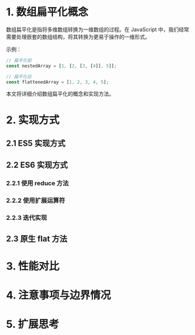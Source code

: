 # 1. 数组扁平化概念

数组扁平化是指将多维数组转换为一维数组的过程。在 JavaScript 中，我们经常需要处理嵌套的数组结构，将其转换为更易于操作的一维形式。

示例：

```javascript
// 扁平化前
const nestedArray = [1, [2, [3, [4]], 5]];

// 扁平化后
const flattenedArray = [1, 2, 3, 4, 5];
```

本文将详细介绍数组扁平化的概念和实现方法。

# 2. 实现方式

## 2.1 ES5 实现方式

## 2.2 ES6 实现方式

### 2.2.1 使用 reduce 方法

### 2.2.2 使用扩展运算符

### 2.2.3 迭代实现

## 2.3 原生 flat 方法

# 3. 性能对比

# 4. 注意事项与边界情况

# 5. 扩展思考
